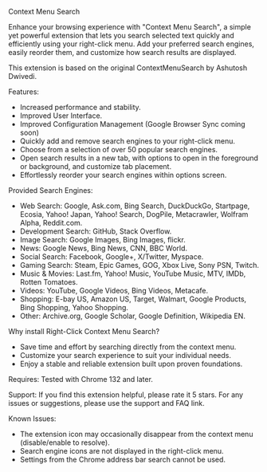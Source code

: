Context Menu Search

Enhance your browsing experience with "Context Menu Search", a simple yet powerful extension that lets you search selected text quickly and efficiently using your right-click menu. Add your preferred search engines, easily reorder them, and customize how search results are displayed.

This extension is based on the original ContextMenuSearch by Ashutosh Dwivedi. 

Features:

*   Increased performance and stability.
*   Improved User Interface.
*   Improved Configuration Management (Google Browser Sync coming soon)
*   Quickly add and remove search engines to your right-click menu.
*   Choose from a selection of over 50 popular search engines.
*   Open search results in a new tab, with options to open in the foreground or background, and customize tab placement.
*   Effortlessly reorder your search engines within options screen.

Provided Search Engines:
*    Web Search: Google, Ask.com, Bing Search, DuckDuckGo, Startpage, Ecosia, Yahoo! Japan, Yahoo! Search, DogPile, Metacrawler, Wolfram Alpha, Reddit.com.
*    Development Search: GitHub, Stack Overflow.
*    Image Search: Google Images, Bing Images, flickr.
*    News: Google News, Bing News, CNN, BBC World.
*    Social Search: Facebook, Google+, X/Twitter, Myspace.
*    Gaming Search: Steam, Epic Games, GOG, Xbox Live, Sony PSN, Twitch.
*    Music & Movies: Last.fm, Yahoo! Music, YouTube Music, MTV, IMDb, Rotten Tomatoes.
*    Videos: YouTube, Google Videos, Bing Videos, Metacafe.
*    Shopping: E-bay US, Amazon US, Target, Walmart, Google Products, Bing Shopping, Yahoo Shopping.
*    Other: Archive.org, Google Scholar, Google Definition, Wikipedia EN.
    
Why install Right-Click Context Menu Search?

*   Save time and effort by searching directly from the context menu.
*   Customize your search experience to suit your individual needs.
*   Enjoy a stable and reliable extension built upon proven foundations.

Requires: Tested with Chrome 132 and later.

Support: If you find this extension helpful, please rate it 5 stars. For any issues or suggestions, please use the support and FAQ link.

Known Issues:
*   The extension icon may occasionally disappear from the context menu (disable/enable to resolve).
*   Search engine icons are not displayed in the right-click menu.
*   Settings from the Chrome address bar search cannot be used.
